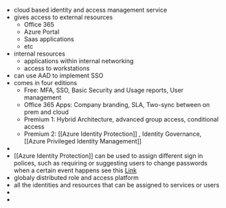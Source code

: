 - cloud based identity and access management service
- gives access to external resources
	- Office 365
	- Azure Portal
	- Saas applications
	- etc
- internal resources
	- applications within internal networking
	- access to workstations
- can use AAD to implement SSO
- comes in four editions
	- Free: MFA, SSO, Basic Security and Usage reports, User management
	- Office 365 Apps: Company branding, SLA, Two-sync between on prem and cloud
	- Premium 1: Hybrid Architecture, advanced group access, conditional access
	- Premium 2: [[Azure Identity Protection]] , Identity Governance, [[Azure Privileged Identity Management]]
-
- [[Azure Identity Protection]] can be used to assign different sign in polices, such as requiring or suggesting users to change passwords when a certain event happens
  see this [Link](https://learn.microsoft.com/en-us/azure/active-directory/identity-protection/howto-identity-protection-configure-risk-policies)
- globaly distributed role and access platform
- all the identities and resources that can be assigned to services or users
-
-